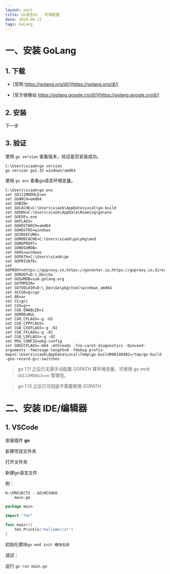 ```yaml
---
layout: post
title: Go语言01 - 环境配置
date: 2020-08-12
tags: GoLang
---
```




# 一、安装 GoLang

## 1. 下载

- [官网 https://golang.org/dl/](https://golang.org/dl/)

- [官方镜像站 https://golang.google.cn/dl/](https://golang.google.cn/dl/)

## 2. 安装

下一步

## 3. 验证

使用 `go version` 查看版本，验证是否安装成功。

```
C:\Users\xiaob>go version
go version go1.15 windows/amd64
```

使用 `go env` 查看go语言环境变量。

```
C:\Users\xiaob>go env
set GO111MODULE=on
set GOARCH=amd64
set GOBIN=
set GOCACHE=C:\Users\xiaob\AppData\Local\go-build
set GOENV=C:\Users\xiaob\AppData\Roaming\go\env
set GOEXE=.exe
set GOFLAGS=
set GOHOSTARCH=amd64
set GOHOSTOS=windows
set GOINSECURE=
set GOMODCACHE=C:\Users\xiaob\go\pkg\mod
set GONOPROXY=
set GONOSUMDB=
set GOOS=windows
set GOPATH=C:\Users\xiaob\go
set GOPRIVATE=
set GOPROXY=https://goproxy.cn,https://gocenter.io,https://goproxy.io,direct
set GOROOT=D:\_Dev\Go
set GOSUMDB=sum.golang.org
set GOTMPDIR=
set GOTOOLDIR=D:\_Dev\Go\pkg\tool\windows_amd64
set GCCGO=gccgo
set AR=ar
set CC=gcc
set CXX=g++
set CGO_ENABLED=1
set GOMOD=NUL
set CGO_CFLAGS=-g -O2
set CGO_CPPFLAGS=
set CGO_CXXFLAGS=-g -O2
set CGO_FFLAGS=-g -O2
set CGO_LDFLAGS=-g -O2
set PKG_CONFIG=pkg-config
set GOGCCFLAGS=-m64 -mthreads -fno-caret-diagnostics -Qunused-arguments -fmessage-length=0 -fdebug-prefix-map=C:\Users\xiaob\AppData\Local\Temp\go-build908148402=/tmp/go-build -gno-record-gcc-switches
```

> go 1.11 之后已无需手动配置 GOPATH 等环境变量，可使用 go mod `GO111MODULE=on` 管理包。

> go 1.13 之后已可彻底不需要使用 GOPATH

# 二、安装 IDE/编辑器

## 1. VSCode

安装插件 **go**

新建项目文件夹

打开文件夹

新建go语言文件

例：

```
H:\PROJECTS - GO\MCSHGO
    main.go
```



```go
package main

import "fmt"

func main(){
	fmt.Println("HelloWorld!")
}
```

初始化模块`go mod init 模块名称`



调试：

运行 `go run main.go`



